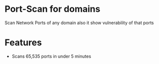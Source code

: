 # Port-Scan for domains
Scan Network Ports of any domain also it show vulnerability of that ports

# Features

<ul>
  <li>Scans 65,535 ports in under 5 minutes</li></ul>
